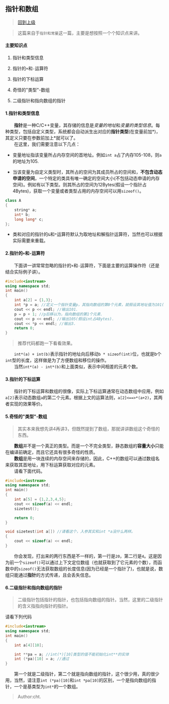 ## 指针和数组

> [回到上级](./index.md)

> 这篇来自于`指针和常量`这一篇，主要是想按照一个个知识点来讲。

#### 主要知识点

1. 指针和类型信息

2. 指针的`+`和`-`运算符

3. 指针的下标运算

4. 奇怪的"类型"-数组

5. 二级指针和指向数组的指针

#### 1.指针和类型信息

&emsp;&emsp;**指针**是一种C/C++变量，其存储的信息是*变量的地址*和*变量的类型信息*。每种类型，包括自定义类型，系统都会自动派生出对应的**指针类型**(在变量前加*)，其定义只要在参数前加上*就可以了。
<br/>&emsp;&emsp;在这里，我们需要注意以下几点：

- 变量地址指该变量所占内存空间的首地址。例如`int a`占了内存105-108，则`a`的地址为105.

- 当该变量为自定义类型时，其所占的空间为其成员所占的空间和，**不包含动态申请的空间**，一个特定的类具有唯一确定的空间大小(不包括动态申请的内存空间)。例如有以下类型。则其所占的空间为12Bytes(假设一个指针占4Bytes)，获取一个变量或者类型占用的内存空间可以用`sizeof()`。

```cpp
class A
{
    string* a;
    int* b;
    long long* c;
};
```
- 类和对应的指针的`&`和`*`运算符默认为取地址和解指针运算符，当然也可以根据实际需要来重载。

#### 2.指针的`+`和`-`运算符

&emsp;&emsp;下面讲一讲常常忽略的指针的`+`和`-`运算符，下面是主要的运算操作符（还是结合实际例子讲）。

```cpp
#include<iostream>
using namespace std;
int main()
{
    int a[2] = {1,3};
    int *p = a; //定义一个指针变量p，其指向数组的第0个元素，就假设其地址值为101(当然，实际上是16进制的).
    cout << p << endl; //输出101.
    p = p + 1; //p后移以为，指向数组的第1个元素.
    cout << p << endl; //输出105(假设int占4Bytes).
    cout << *p << endl; //输出3.
    return 0;
}
```

> 推荐代码都跑一下看看效果。

&emsp;&emsp;`int*(a) + int(b)`表示指针的地址向后移动`b * sizeof(int)`位，也就是b个`int`型的长度，这样做是为了方便数组和移位的操作。
<br/>&emsp;&emsp;当然`int*(a) - int*(b)`和上面类似，表示中间相差的元素个数。

#### 3.指针的下标运算

&emsp;&emsp;指针的下标运算和数组的很像，实际上下标运算通常在动态数组中应用，例如`a[2]`表示动态数组`a`的第二个元素。根据上文的运算法则，`a[2]<==>*(a+2)`，其两者实现的效果等价。

#### 5.奇怪的"类型"-数组

> 其实本来我想先讲4再讲3，但既然提到了数组，那就讲讲数组这个奇怪的东西。

&emsp;&emsp;**数组**并不是一个真正的类型。而是一个不完全类型，静态数组的**容量大小**只能在编译前确定，而且它还具有很多奇怪的性质。
<br/>&emsp;&emsp;**数组**是用一块连续的内存空间来存储的，因此，C++的数组可以通过数组名来获取其首地址，用下标运算获取对应的元素。
<br/>&emsp;&emsp;请看下面代码。

```cpp
#include<iostream>
using namespace std;
int main()
{
    int a[5] = {1,2,3,4,5};
    cout << sizeof(a) << endl;
    sizetest();

    return 0;
}

void sizetest(int a[]) //请看这个，入参其实和int *a没什么两样。
{
    cout << sizeof(a) << endl;
}
```
&emsp;&emsp;你会发现，打出来的两行东西是不一样的，第一行是`20`，第二行是`4`。这是因为前一个`sizeof()`可以通过上下文定位数组（也就获取到了它元素的个数），而函数中的`sizeof()`无法获取数组的长度信息(因为已经是一个指针了)，也就是说，数组只能通过**指针**的方式传递，且会丢失信息。

#### 6.二级指针和指向数组的指针

> 二级指针包括指针的指针，也包括指向数组的指针。当然，这里的二级指针的含义指指向指针的指针。

请看下列代码

```cpp
#include<iostream>
using namespace std;
int main()
{
    int a[4][10];

    int **pa = a; //int(*)[10]类型的值不能初始化int**的实体
    int (*pa)[10] = a; //通过
}
```

&emsp;&emsp;第一个就是二级指针，第二个就是指向数组的指针，这个很少用，真的很少用，当然，请注意`int (*pa)[10]`和`int *pa[10]`的区别，一个是指向数组的指针，一个是基类型为`int*`的一个数组。

> Author:cht.